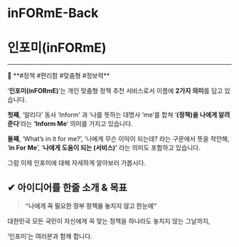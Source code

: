 # inFORmE-Back

# 인포미(inFORmE)

---

<aside>
📍 **#정책 #편리함 #맞춤형 #정보력**

</aside>

‘**인포미(inFORmE)**’는 개인 맞춤형 정책 추천 서비스로서 이름에 **2가지 의미**를 담고 있습니다.

**첫째**, ‘알리다’ 동사 ‘Inform’ 과 ‘나를 뜻하는 대명사 ‘me’를 합쳐 ‘**(정책)을 나에게 알려준다**’라는 **‘Inform Me**’ 의미를 가지고 있습니다.

**둘째**, ‘What’s in it for me?’, ‘나에게 무슨 이익이 되는데? 라는 구문에서 뜻을 착안해, ‘**in For Me**’, ‘**나에게 도움이 되는 (서비스)’** 라는 의미도 포함하고 있습니다.

그럼 이제 인포미에 대해 자세하게 알아보러 가봅시다.

## ✔ 아이디어를 한줄 소개 & 목표

> **“나에게 꼭 필요한 정부 정책을 놓치지 않고 한눈에”**
> 

대한민국 모든 국민이 자신에게 꼭 맞는 정책을 하나라도 놓치지 않는 그날까지, 

‘인포미’는 여러분과 함께 합니다.
